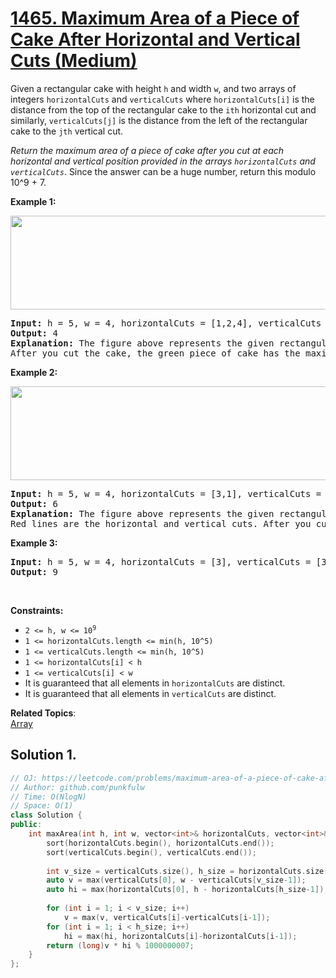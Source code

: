 # [1465. Maximum Area of a Piece of Cake After Horizontal and Vertical Cuts (Medium)](https://leetcode.com/problems/maximum-area-of-a-piece-of-cake-after-horizontal-and-vertical-cuts/)

<p>Given a rectangular cake with height <code>h</code> and width <code>w</code>, and two arrays of integers <code>horizontalCuts</code> and <code>verticalCuts</code> 
  where <code>horizontalCuts[i]</code> is the distance from the top of the rectangular cake to the <code>ith</code> horizontal cut and similarly,
  <code>verticalCuts[j]</code> is the distance from the left of the rectangular cake to the <code>jth</code> vertical cut.</p>

<p><em>Return the maximum area of a piece of cake after you cut at each horizontal and vertical position provided in the arrays <code>horizontalCuts</code> and <code>verticalCuts</code></em>. 
  Since the answer can be a huge number, return this modulo 10^9 + 7.</p>


<p><strong>Example 1:</strong></p>
<img alt="" src="https://assets.leetcode.com/uploads/2020/05/14/leetcode_max_area_2.png" style="width: 600px; height: 150px;">
<pre>
<strong>Input:</strong> h = 5, w = 4, horizontalCuts = [1,2,4], verticalCuts = [1,3]
<strong>Output:</strong> 4
<strong>Explanation:</strong> The figure above represents the given rectangular cake. Red lines are the horizontal and vertical cuts. 
After you cut the cake, the green piece of cake has the maximum area.
</pre>

<p><strong>Example 2:</strong></p>
<img alt="" src="https://assets.leetcode.com/uploads/2020/05/14/leetcode_max_area_3.png" style="width: 600px; height: 150px;">
<pre>
<strong>Input:</strong> h = 5, w = 4, horizontalCuts = [3,1], verticalCuts = [1]
<strong>Output:</strong> 6
<strong>Explanation:</strong> The figure above represents the given rectangular cake. 
Red lines are the horizontal and vertical cuts. After you cut the cake, the green and yellow pieces of cake have the maximum area.
</pre>


<p><strong>Example 3:</strong></p>
<pre>
<strong>Input:</strong> h = 5, w = 4, horizontalCuts = [3], verticalCuts = [3]
<strong>Output:</strong> 9
</pre>



<p>&nbsp;</p>
<p><strong>Constraints:</strong></p>

<ul>
  <li><code>2 &lt;= h, w &lt;= 10<sup>9</sup></code></li>
  <li><code>1 &lt;= horizontalCuts.length &lt;= min(h, 10^5)</code></li>
  <li><code>1 &lt;= verticalCuts.length &lt;= min(h, 10^5)</code></li>
  <li><code>1 &lt;= horizontalCuts[i] &lt; h</code></li>
  <li><code>1 &lt;= verticalCuts[i] &lt; w</code></li>
  <li>It is guaranteed that all elements in <code>horizontalCuts</code> are distinct.</li>
  <li>It is guaranteed that all elements in <code>verticalCuts</code> are distinct.</li>
</ul>



**Related Topics**:  
[Array](https://leetcode.com/tag/array/)

## Solution 1.

```cpp
// OJ: https://leetcode.com/problems/maximum-area-of-a-piece-of-cake-after-horizontal-and-vertical-cuts/
// Author: github.com/punkfulw
// Time: O(NlogN)
// Space: O(1)
class Solution {
public:
    int maxArea(int h, int w, vector<int>& horizontalCuts, vector<int>& verticalCuts) {
        sort(horizontalCuts.begin(), horizontalCuts.end());
        sort(verticalCuts.begin(), verticalCuts.end());
        
        int v_size = verticalCuts.size(), h_size = horizontalCuts.size();
        auto v = max(verticalCuts[0], w - verticalCuts[v_size-1]);
        auto hi = max(horizontalCuts[0], h - horizontalCuts[h_size-1]);
        
        for (int i = 1; i < v_size; i++)
            v = max(v, verticalCuts[i]-verticalCuts[i-1]);
        for (int i = 1; i < h_size; i++)
            hi = max(hi, horizontalCuts[i]-horizontalCuts[i-1]);
        return (long)v * hi % 1000000007;
    }
};

```

